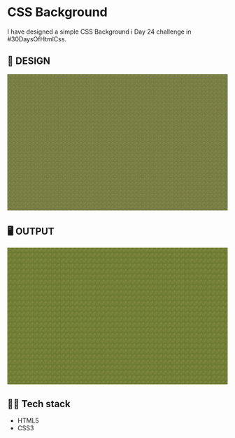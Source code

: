 # CSS Background
I have designed a simple CSS Background i Day 24 challenge in #30DaysOfHtmlCss.

## 🎨 DESIGN
![design](design.png)

## 🖥️ OUTPUT
![output](output.png)

## 👩‍💻 Tech stack
- HTML5
- CSS3
